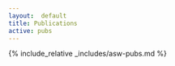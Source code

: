 ```yaml
---
layout:  default
title: Publications
active: pubs
---
```


{% include_relative _includes/asw-pubs.md %}

